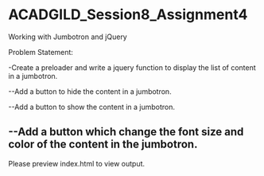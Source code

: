 # ACADGILD_Session8_Assignment4
Working with Jumbotron and jQuery

Problem Statement:

-Create a preloader and write a jquery function to display the list of content in a
jumbotron.

--Add a button to hide the content in a jumbotron.

--Add a button to show the content in a jumbotron.

--Add a button which change the font size and color of the content in the
jumbotron.
----------------------------------------------------------------------------------------------
Please preview index.html to view output.

